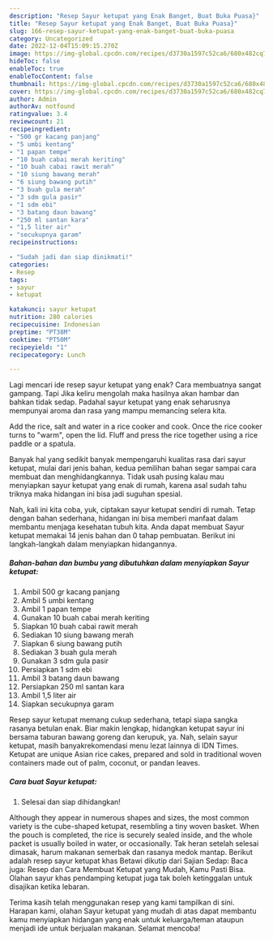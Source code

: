 ```yaml
---
description: "Resep Sayur ketupat yang Enak Banget, Buat Buka Puasa}"
title: "Resep Sayur ketupat yang Enak Banget, Buat Buka Puasa}"
slug: 166-resep-sayur-ketupat-yang-enak-banget-buat-buka-puasa
category: Uncategorized
date: 2022-12-04T15:09:15.270Z
image: https://img-global.cpcdn.com/recipes/d3730a1597c52ca6/680x482cq70/sayur-ketupat-foto-resep-utama.jpg
hideToc: false
enableToc: true
enableTocContent: false
thumbnail: https://img-global.cpcdn.com/recipes/d3730a1597c52ca6/680x482cq70/sayur-ketupat-foto-resep-utama.jpg
cover: https://img-global.cpcdn.com/recipes/d3730a1597c52ca6/680x482cq70/sayur-ketupat-foto-resep-utama.jpg
author: Admin
authorAv: notfound
ratingvalue: 3.4
reviewcount: 21
recipeingredient:
- "500 gr kacang panjang"
- "5 umbi kentang"
- "1 papan tempe"
- "10 buah cabai merah keriting"
- "10 buah cabai rawit merah"
- "10 siung bawang merah"
- "6 siung bawang putih"
- "3 buah gula merah"
- "3 sdm gula pasir"
- "1 sdm ebi"
- "3 batang daun bawang"
- "250 ml santan kara"
- "1,5 liter air"
- "secukupnya garam"
recipeinstructions:

- "Sudah jadi dan siap dinikmati!"
categories:
- Resep
tags:
- sayur
- ketupat

katakunci: sayur ketupat 
nutrition: 280 calories
recipecuisine: Indonesian
preptime: "PT38M"
cooktime: "PT50M"
recipeyield: "1"
recipecategory: Lunch

---
```



Lagi mencari ide resep sayur ketupat yang enak? Cara membuatnya sangat gampang. Tapi Jika keliru mengolah maka hasilnya akan hambar dan bahkan tidak sedap. Padahal sayur ketupat yang enak seharusnya mempunyai aroma dan rasa yang mampu memancing selera kita.


Add the rice, salt and water in a rice cooker and cook. Once the rice cooker turns to &#34;warm&#34;, open the lid. Fluff and press the rice together using a rice paddle or a spatula.

Banyak hal yang sedikit banyak mempengaruhi kualitas rasa dari sayur ketupat, mulai dari jenis bahan, kedua pemilihan bahan segar sampai cara membuat dan menghidangkannya. Tidak usah pusing kalau mau menyiapkan sayur ketupat yang enak di rumah, karena asal sudah tahu triknya maka hidangan ini bisa jadi suguhan spesial.


Nah, kali ini kita coba, yuk, ciptakan sayur ketupat sendiri di rumah. Tetap dengan bahan sederhana, hidangan ini bisa memberi manfaat dalam membantu menjaga kesehatan tubuh kita. Anda dapat membuat Sayur ketupat memakai 14 jenis bahan dan 0 tahap pembuatan. Berikut ini langkah-langkah dalam menyiapkan hidangannya.

<!--inarticleads1-->

##### Bahan-bahan dan bumbu yang dibutuhkan dalam menyiapkan Sayur ketupat:

1. Ambil 500 gr kacang panjang
1. Ambil 5 umbi kentang
1. Ambil 1 papan tempe
1. Gunakan 10 buah cabai merah keriting
1. Siapkan 10 buah cabai rawit merah
1. Sediakan 10 siung bawang merah
1. Siapkan 6 siung bawang putih
1. Sediakan 3 buah gula merah
1. Gunakan 3 sdm gula pasir
1. Persiapkan 1 sdm ebi
1. Ambil 3 batang daun bawang
1. Persiapkan 250 ml santan kara
1. Ambil 1,5 liter air
1. Siapkan secukupnya garam


Resep sayur ketupat memang cukup sederhana, tetapi siapa sangka rasanya betulan enak. Biar makin lengkap, hidangkan ketupat sayur ini bersama taburan bawang goreng dan kerupuk, ya. Nah, selain sayur ketupat, masih banyakrekomendasi menu lezat lainnya di IDN Times. Ketupat are unique Asian rice cakes, prepared and sold in traditional woven containers made out of palm, coconut, or pandan leaves. 

<!--inarticleads2-->

##### Cara buat Sayur ketupat:


1. Selesai dan siap dihidangkan!

Although they appear in numerous shapes and sizes, the most common variety is the cube-shaped ketupat, resembling a tiny woven basket. When the pouch is completed, the rice is securely sealed inside, and the whole packet is usually boiled in water, or occasionally. Tak heran setelah selesai dimasak, harum makanan semerbak dan rasanya medok mantap. Berikut adalah resep sayur ketupat khas Betawi dikutip dari Sajian Sedap: Baca juga: Resep dan Cara Membuat Ketupat yang Mudah, Kamu Pasti Bisa. Olahan sayur khas pendamping ketupat juga tak boleh ketinggalan untuk disajikan ketika lebaran. 

Terima kasih telah menggunakan resep yang kami tampilkan di sini. Harapan kami, olahan Sayur ketupat yang mudah di atas dapat membantu kamu menyiapkan hidangan yang enak untuk keluarga/teman ataupun menjadi ide untuk berjualan makanan. Selamat mencoba!
